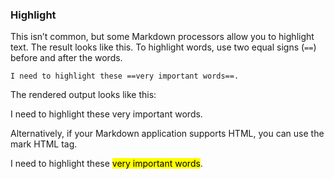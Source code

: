 ### Highlight

This isn’t common, but some Markdown processors allow you to highlight text. The result looks like this. To highlight words, use two equal signs (`==`) before and after the words.

```
I need to highlight these ==very important words==.
```

The rendered output looks like this:

I need to highlight these very important words.

Alternatively, if your Markdown application supports HTML, you can use the mark HTML tag.

I need to highlight these <mark>very important words</mark>.